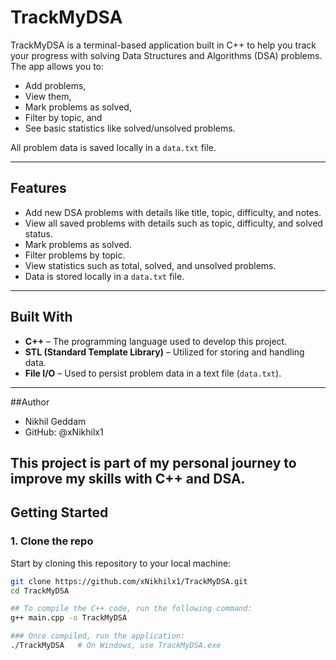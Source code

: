 
# TrackMyDSA

TrackMyDSA is a terminal-based application built in C++ to help you track your progress with solving Data Structures and Algorithms (DSA) problems. The app allows you to:
- Add problems,
- View them,
- Mark problems as solved,
- Filter by topic, and
- See basic statistics like solved/unsolved problems.

All problem data is saved locally in a `data.txt` file.

---

## Features

- Add new DSA problems with details like title, topic, difficulty, and notes.
- View all saved problems with details such as topic, difficulty, and solved status.
- Mark problems as solved.
- Filter problems by topic.
- View statistics such as total, solved, and unsolved problems.
- Data is stored locally in a `data.txt` file.

---

## Built With

- **C++** – The programming language used to develop this project.
- **STL (Standard Template Library)** – Utilized for storing and handling data.
- **File I/O** – Used to persist problem data in a text file (`data.txt`).

---
##Author
- Nikhil Geddam
- GitHub: @xNikhilx1
## This project is part of my personal journey to improve my skills with C++ and DSA.

## Getting Started

### 1. Clone the repo
Start by cloning this repository to your local machine:
```bash
git clone https://github.com/xNikhilx1/TrackMyDSA.git
cd TrackMyDSA

## To compile the C++ code, run the following command:
g++ main.cpp -o TrackMyDSA

### Once compiled, run the application:
./TrackMyDSA   # On Windows, use TrackMyDSA.exe

